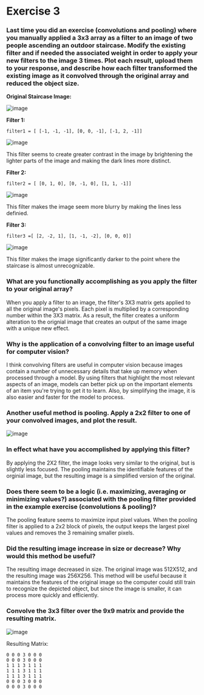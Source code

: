 # Exercise 3

### Last time you did an exercise (convolutions and pooling) where you manually applied a 3x3 array as a filter to an image of two people ascending an outdoor staircase. Modify the existing filter and if needed the associated weight in order to apply your new filters to the image 3 times. Plot each result, upload them to your response, and describe how each filter transformed the existing image as it convolved through the original array and reduced the object size. 

**Original Staircase Image:**

![image](https://user-images.githubusercontent.com/78870884/110259517-10396f00-7f76-11eb-811d-510249b678b1.png)

**Filter 1:**
```
filter1 = [ [-1, -1, -1], [0, 0, -1], [-1, 2, -1]]
```
![image](https://user-images.githubusercontent.com/78870884/110259770-64911e80-7f77-11eb-9e83-6e359792c02f.png)

This filter seems to create greater contrast in the image by brightening the lighter parts of the image and making the dark lines more distinct.

**Filter 2:**
```
filter2 = [ [0, 1, 0], [0, -1, 0], [1, 1, -1]]
```
![image](https://user-images.githubusercontent.com/78870884/110259901-fa2cae00-7f77-11eb-9b6f-1ea92b627e83.png)

This filter makes the image seem more blurry by making the lines less definied.

**Filter 3:**
```
filter3 =[ [2, -2, 1], [1, -1, -2], [0, 0, 0]]
```

![image](https://user-images.githubusercontent.com/78870884/110259982-614a6280-7f78-11eb-9149-53fc494f68a5.png)

This filter makes the image significantly darker to the point where the staircase is almost unrecognizable.

### What are you functionally accomplishing as you apply the filter to your original array? 

When you apply a filter to an image, the filter's 3X3 matrix gets applied to all the original image's pixels. Each pixel is multiplied by a corresponding number within the 3X3 matrix. As a result, the filter creates a uniform alteration to the orignial image that creates an output of the same image with a unique new effect.

### Why is the application of a convolving filter to an image useful for computer vision?

I think convolving filters are useful in computer vision because images contain a number of unnecessary details that take up memory when processed through a model.  By using filters that highlight the most relevant aspects of an image, models can better pick up on the important elements of an item you're trying to get it to learn.  Also, by simplifying the image, it is also easier and faster for the model to process.

### Another useful method is pooling. Apply a 2x2 filter to one of your convolved images, and plot the result. 

![image](https://user-images.githubusercontent.com/78870884/110268322-77175200-7f8f-11eb-82dc-0c3c82b5cc34.png)

### In effect what have you accomplished by applying this filter? 

By applying the 2X2 filter, the image looks very similar to the original, but is slightly less focused. The pooling maintains the identifiable features of the orginial image, but the resulting image is a simplified version of the original.

### Does there seem to be a logic (i.e. maximizing, averaging or minimizing values?) associated with the pooling filter provided in the example exercise (convolutions & pooling)? 

The pooling feature seems to maximize input pixel values. When the pooling filter is applied to a 2x2 block of pixels, the output keeps the largest pixel values and removes the 3 remaining smaller pixels. 

### Did the resulting image increase in size or decrease? Why would this method be useful?

The resulting image decreased in size.  The original image was 512X512, and the resulting image was 256X256.  This method will be useful because it maintains the features of the original image so the computer could still train to recognize the depicted object, but since the image is smaller, it can process more quickly and efficiently.

### Convolve the 3x3 filter over the 9x9 matrix and provide the resulting matrix.

![image](https://user-images.githubusercontent.com/78870884/112526114-fa022000-8d77-11eb-991d-ba731a3c5e92.png)

Resulting Matrix:
```
0 0 0 3 0 0 0
0 0 0 3 0 0 0
1 1 1 3 1 1 1
1 1 1 3 1 1 1
1 1 1 3 1 1 1
0 0 0 3 0 0 0
0 0 0 3 0 0 0
```
